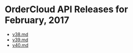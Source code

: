 # OrderCloud API Releases for February, 2017

- [v38.md](v38.md)
- [v39.md](v39.md)
- [v40.md](v40.md)